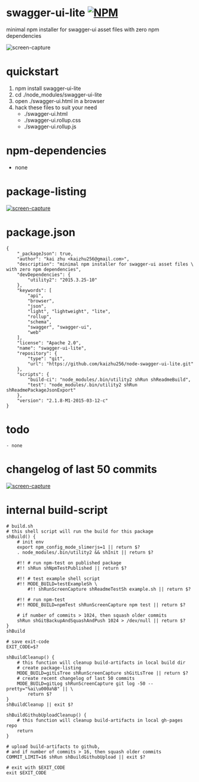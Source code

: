 swagger-ui-lite [![NPM](https://img.shields.io/npm/v/swagger-ui-lite.svg?style=flat-square)](https://www.npmjs.org/package/swagger-ui-lite)
===============
minimal npm installer for swagger-ui asset files with zero npm dependencies

![screen-capture](https://kaizhu256.github.io/node-swagger-ui-lite/screen-capture.png)



# quickstart
1. npm install swagger-ui-lite
2. cd ./node_modules/swagger-ui-lite
3. open ./swagger-ui.html in a browser
4. hack these files to suit your need
    - ./swagger-ui.html
    - ./swagger-ui.rollup.css
    - ./swagger-ui.rollup.js



# npm-dependencies
- none



# package-listing
[![screen-capture](https://kaizhu256.github.io/node-swagger-ui-lite-lite/build/screen-capture.gitLsTree.png)](https://github.com/kaizhu256/node-swagger-ui-lite-lite)



# package.json
```
{
    "_packageJson": true,
    "author": "kai zhu <kaizhu256@gmail.com>",
    "description": "minimal npm installer for swagger-ui asset files \
with zero npm dependencies",
    "devDependencies": {
        "utility2": "2015.3.25-10"
    },
    "keywords": [
        "api",
        "browser",
        "json",
        "light", "lightweight", "lite",
        "rollup",
        "schema",
        "swagger", "swagger-ui",
        "web"
    ],
    "license": "Apache 2.0",
    "name": "swagger-ui-lite",
    "repository": {
        "type": "git",
        "url": "https://github.com/kaizhu256/node-swagger-ui-lite.git"
    },
    "scripts": {
        "build-ci": "node_modules/.bin/utility2 shRun shReadmeBuild",
        "test": "node_modules/.bin/utility2 shRun shReadmePackageJsonExport"
    },
    "version": "2.1.8-M1-2015-03-12-c"
}
```



# todo
    - none



# changelog of last 50 commits
[![screen-capture](https://kaizhu256.github.io/node-swagger-ui-lite-lite/build/screen-capture.gitLog.png)](https://github.com/kaizhu256/node-swagger-ui-lite-lite/commits)



# internal build-script
```
# build.sh
# this shell script will run the build for this package
shBuild() {
    # init env
    export npm_config_mode_slimerjs=1 || return $?
    . node_modules/.bin/utility2 && shInit || return $?

    #!! # run npm-test on published package
    #!! shRun shNpmTestPublished || return $?

    #!! # test example shell script
    #!! MODE_BUILD=testExampleSh \
        #!! shRunScreenCapture shReadmeTestSh example.sh || return $?

    #!! # run npm-test
    #!! MODE_BUILD=npmTest shRunScreenCapture npm test || return $?

    # if number of commits > 1024, then squash older commits
    shRun shGitBackupAndSquashAndPush 1024 > /dev/null || return $?
}
shBuild

# save exit-code
EXIT_CODE=$?

shBuildCleanup() {
    # this function will cleanup build-artifacts in local build dir
    # create package-listing
    MODE_BUILD=gitLsTree shRunScreenCapture shGitLsTree || return $?
    # create recent changelog of last 50 commits
    MODE_BUILD=gitLog shRunScreenCapture git log -50 --pretty="%ai\u000a%B" || \
        return $?
}
shBuildCleanup || exit $?

shBuildGithubUploadCleanup() {
    # this function will cleanup build-artifacts in local gh-pages repo
    return
}

# upload build-artifacts to github,
# and if number of commits > 16, then squash older commits
COMMIT_LIMIT=16 shRun shBuildGithubUpload || exit $?

# exit with $EXIT_CODE
exit $EXIT_CODE
```
